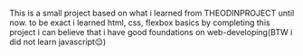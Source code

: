 This is a small project based on what i learned from THEODINPROJECT until now.
to be exact i learned html, css, flexbox basics by completing this project i can believe that i have good foundations on web-developing(BTW i did not learn javascript😌️) 
